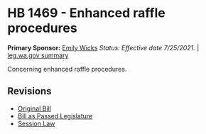 # HB 1469 - Enhanced raffle procedures
**Primary Sponsor:** [Emily Wicks](/person/leg/wicks_em.md)
*Status: Effective date 7/25/2021.* | [leg.wa.gov summary](https://app.leg.wa.gov/billsummary?BillNumber=1469&Year=2021)

Concerning enhanced raffle procedures.

## Revisions
* [Original Bill](1/)
* [Bill as Passed Legislature](1/)
* [Session Law](1/)